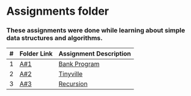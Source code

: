 # Assignments folder
### These assignments were done while learning about simple data structures and algorithms.

|   #   | Folder Link | Assignment Description |
| :---: | ----------- | ---------------------- |
|   1   | [A#1](https://github.com/Coop-Wolf/1064-Data-Structures/tree/main/Assignments/A%231) | [Bank Program](https://github.com/Coop-Wolf/1064-Data-Structures/blob/main/Assignments/A%231/README.md)   |
|   2   | [A#2](https://github.com/Coop-Wolf/1064-Data-Structures/tree/main/Assignments/A%232) | [Tinyville](https://github.com/Coop-Wolf/1064-Data-Structures/blob/main/Assignments/A%232/README.md)   |
|   3   | [A#3](https://github.com/Coop-Wolf/1064-Data-Structures/tree/main/Assignments/A%233) | [Recursion](https://github.com/Coop-Wolf/1064-Data-Structures/blob/main/Assignments/A%233/README.md) |